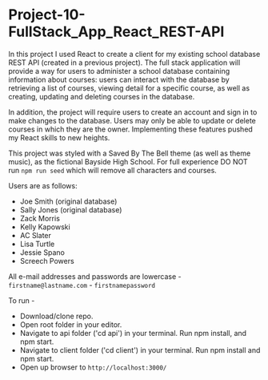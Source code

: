 # Project-10-FullStack_App_React_REST-API
In this project I used React to create a client for my existing school database REST API (created in a previous project). The full stack application will provide a way for users to administer a school database containing information about courses: users can interact with the database by retrieving a list of courses, viewing detail for a specific course, as well as creating, updating and deleting courses in the database.

In addition, the project will require users to create an account and sign in to make changes to the database. Users may only be able to update or delete courses in which they are the owner. Implementing these features pushed my React skills to new heights.

This project was styled with a Saved By The Bell theme (as well as theme music), as the fictional Bayside High School. For full experience DO NOT run `npm run seed` which will remove all characters and courses.  

Users are as follows:
- Joe Smith (original database)
- Sally Jones (original database)
- Zack Morris
- Kelly Kapowski
- AC Slater
- Lisa Turtle
- Jessie Spano
- Screech Powers

All e-mail addresses and passwords are lowercase - `firstname@lastname.com` - `firstnamepassword`



To run - 

- Download/clone repo. 
- Open root folder in your editor. 
- Navigate to api folder ('cd api') in your terminal.  Run npm install, and npm start.
- Navigate to client folder ('cd client') in your terminal. Run npm install and npm start.
- Open up browser to `http://localhost:3000/`
